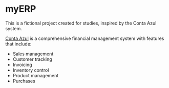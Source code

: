 # myERP

This is a fictional project created for studies, inspired by the Conta Azul system.

[Conta Azul](https://ca.contaazul.com/)  is a comprehensive financial management system with features that include:

- Sales management
- Customer tracking
- Invoicing
- Inventory control
- Product management
- Purchases
